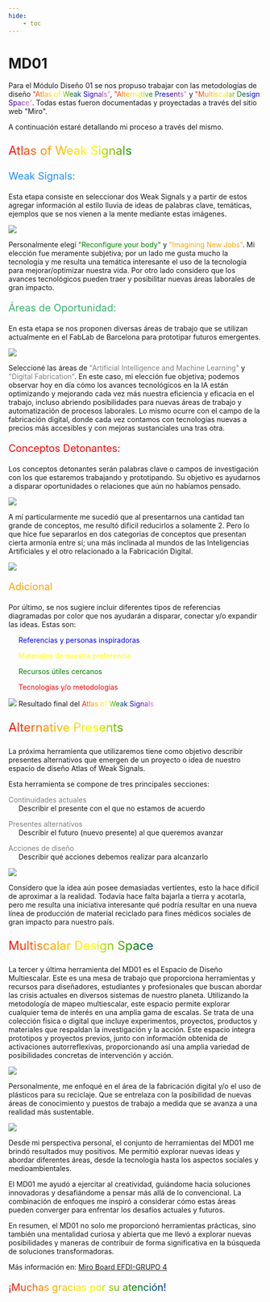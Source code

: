 ```yaml
---
hide:
    - toc
---
```


# MD01

Para el Módulo Diseño 01 se nos propuso trabajar con las metodologías de diseño <span class="rainbow">"Atlas of Weak Signals"</span>, <span class="rainbow">"Alternative Presents"</span> y <span class="rainbow">"Multiscalar Design Space"</span>. Todas estas fueron documentadas y proyectadas a través del sitio web "Miro".

A continuación estaré detallando mi proceso a través del mismo.

<p style="font-size: 24px"; class="rainbow">Atlas of Weak Signals</p>

<p style="font-size: 20px; color: dodgerblue;" >Weak Signals:</p>

Esta etapa consiste en seleccionar dos Weak Signals y a partir de estos agregar información al estilo lluvia de ideas de palabras clave, temáticas, ejemplos que se nos vienen a la mente mediante estas imágenes.

![](../images/MD01/MD01_Foto02.png)

Personalmente elegí <span style="color: green">"Reconfigure your body"</span> y <span style="color: orange">"Imagining New Jobs"</span>. Mi elección fue meramente subjetiva; por un lado me gusta mucho la tecnología y me resulta una temática interesante el uso de la tecnología para mejorar/optimizar nuestra vida. Por otro lado considero que los avances tecnológicos pueden traer y posibilitar nuevas áreas laborales de gran impacto.

<p style="font-size: 20px; color: mediumseagreen;">Áreas de Oportunidad:</p>

En esta etapa se nos proponen diversas áreas de trabajo que se utilizan actualmente en el FabLab de Barcelona para prototipar futuros emergentes.

![](../images/MD01/MD01_Foto03.png)

Seleccioné las áreas de <span style="color: gray">"Artificial Intelligence and Machine Learning"</span> y <span style="color: gray">"Digital Fabrication"</span>. En este caso, mi elección fue objetiva; podemos observar hoy en día cómo los avances tecnológicos en la IA están optimizando y mejorando cada vez más nuestra eficiencia y eficacia en el trabajo, incluso abriendo posibilidades para nuevas áreas de trabajo y automatización de procesos laborales. Lo mismo ocurre con el campo de la fabricación digital, donde cada vez contamos con tecnologías nuevas a precios más accesibles y con mejoras sustanciales una tras otra.

<p style="font-size: 20px; color: red;">Conceptos Detonantes:</p>

Los conceptos detonantes serán palabras clave o campos de investigación con los que estaremos trabajando y prototipando. Su objetivo es ayudarnos a disparar oportunidades o relaciones que aún no habíamos pensado.

![](../images/MD01/MD01_Foto04.png)

A mí particularmente me sucedió que al presentarnos una cantidad tan grande de conceptos, me resultó dificil reducirlos a solamente 2. Pero lo que hice fue separarlos en dos categorias de conceptos que presentan cierta armonía entre sí; una más inclinada al mundos de las Inteligencias Artificiales y el otro relacionado a la Fabricación Digital.

![](../images/MD01/MD01_Foto05.png)

<p style="font-size: 20px; color: orange;">Adicional</p>

Por último, se nos sugiere incluir diferentes tipos de referencias diagramadas por color que nos ayudarán a disparar, conectar y/o expandir las ideas. Estas son:

<span style="margin-left: 20px; color: blue;">Referencias y personas inspiradoras</span>

<span style="margin-left: 20px; color: yellow;">Materiales de nuestra preferencia</span>

<span style="margin-left: 20px; color: green;">Recursos útiles cercanos</span>

<span style="margin-left: 20px; color: red;">Tecnologías y/o metodologías</span>

![](../images/MD01/MD01_Foto06.png)
Resultado final del <span class="rainbow">Atlas of Weak Signals</span>

<p style="font-size: 24px"; class="rainbow">Alternative Presents</p>

La próxima herramienta que utilizaremos tiene como objetivo describir presentes alternativos que emergen de un proyecto o idea de nuestro espacio de diseño Atlas of Weak Signals.

Esta herramienta se compone de tres principales secciones: 

<span style="color: gray">Continuidades actuales</span><br>
<span style="margin-left: 20px;">Describir el presente con el que no estamos de acuerdo

<span style="color: gray">Presentes alternativos</span><br>
<span style="margin-left: 20px;">Describir el futuro (nuevo presente) al que queremos avanzar

<span style="color: gray">Acciones de diseño</span><br>
<span style="margin-left: 20px;">Describir qué acciones debemos realizar para alcanzarlo

![](../images/MD01/MD01_Foto07.png)

Considero que la idea aún posee demasiadas vertientes, esto la hace dificil de aproximar a la realidad. Todavía hace falta bajarla a tierra y acotarla, pero me resulta una iniciativa interesante qué podría resultar en una nueva línea de producción de material reciclado para fines médicos sociales de gran impacto para nuestro país.

<p style="font-size: 24px"; class="rainbow">Multiscalar Design Space</p>

La tercer y última herramienta del MD01 es el Espacio de Diseño Multiescalar. Este es una mesa de trabajo que proporciona herramientas y recursos para diseñadores, estudiantes y profesionales que buscan abordar las crisis actuales en diversos sistemas de nuestro planeta. Utilizando la metodología de mapeo multiescalar, este espacio permite explorar cualquier tema de interés en una amplia gama de escalas. Se trata de una colección física o digital que incluye experimentos, proyectos, productos y materiales que respaldan la investigación y la acción. Este espacio integra prototipos y proyectos previos, junto con información obtenida de activaciones autorreflexivas, proporcionando así una amplia variedad de posibilidades concretas de intervención y acción.

![](../images/MD01/MD01_Foto08.png)

Personalmente, me enfoqué en el área de la fabricación digital y/o el uso de plásticos para su reciclaje. Que se entrelaza con la posibilidad de nuevas áreas de conocimiento y puestos de trabajo a medida que se avanza a una realidad más sustentable.

![](../images/MD01/MD01_Foto09.png)

Desde mi perspectiva personal, el conjunto de herramientas del MD01 me brindó resultados muy positivos. Me permitió explorar nuevas ideas y abordar diferentes áreas, desde la tecnología hasta los aspectos sociales y medioambientales.

El MD01 me ayudó a ejercitar al creatividad, guiándome hacia soluciones innovadoras y desafiándome a pensar más allá de lo convencional. La combinación de enfoques me inspiró a considerar cómo estas áreas pueden converger para enfrentar los desafíos actuales y futuros.

En resumen, el MD01 no solo me proporcionó herramientas prácticas, sino también una mentalidad curiosa y abierta que me llevó a explorar nuevas posibilidades y maneras de contribuir de forma significativa en la búsqueda de soluciones transformadoras.

Más información en: [Miro Board EFDI-GRUPO 4](https://miro.com/app/board/uXjVKQD5ciI=/)

<p style="font-size: 20px"; class="rainbow">¡Muchas gracias por su atención!</p>

<meta charset="UTF-8">
    <meta name="viewport" content="width=device-width, initial-scale=1.0">
    <title>Texto Arcoíris</title>
    <style>
        .rainbow {
            background: linear-gradient(to right, red, orange, yellow, green, blue, indigo, violet);
            color: transparent;
            background-clip: text;
        }
    </style>
